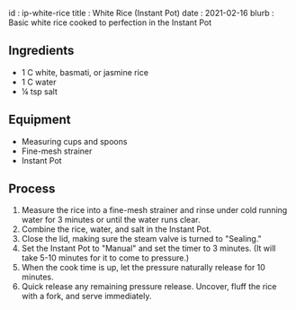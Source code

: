 id         : ip-white-rice
title      : White Rice (Instant Pot)
date       : 2021-02-16
blurb      : Basic white rice cooked to perfection in the Instant Pot

## Ingredients
* 1 C white, basmati, or jasmine rice
* 1 C water
* &frac14; tsp salt

## Equipment
* Measuring cups and spoons
* Fine-mesh strainer
* Instant Pot

## Process
1. Measure the rice into a fine-mesh strainer and rinse under cold running water for 3 minutes or until the water runs clear.
2. Combine the rice, water, and salt in the Instant Pot.
3. Close the lid, making sure the steam valve is turned to "Sealing."
4. Set the Instant Pot to "Manual" and set the timer to 3 minutes. (It will take 5-10 minutes for it to come to pressure.)
5. When the cook time is up, let the pressure naturally release for 10 minutes. 
6. Quick release any remaining pressure release. Uncover, fluff the rice with a fork, and serve immediately. 
